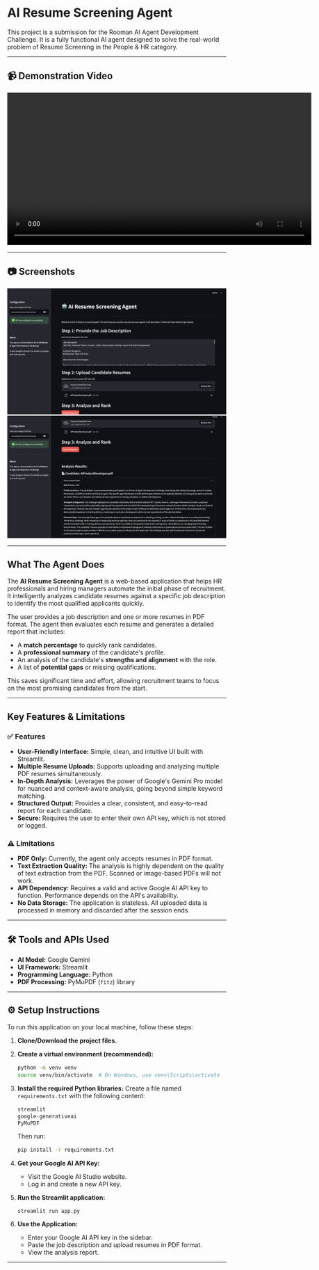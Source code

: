 # AI Resume Screening Agent

This project is a submission for the Rooman AI Agent Development Challenge. It is a fully functional AI agent designed to solve the real-world problem of Resume Screening in the People & HR category.

---

## 📹 Demonstration Video

<video src="assets/praveen-recode.webm" controls width="700">
  Your browser does not support the video tag.
</video>

---

## 📷 Screenshots

![Screenshot 1](assets/input-data.png)  
![Screenshot 2](assets/result.png)  

---

## What The Agent Does

The **AI Resume Screening Agent** is a web-based application that helps HR professionals and hiring managers automate the initial phase of recruitment. It intelligently analyzes candidate resumes against a specific job description to identify the most qualified applicants quickly.

The user provides a job description and one or more resumes in PDF format. The agent then evaluates each resume and generates a detailed report that includes:

* A **match percentage** to quickly rank candidates.
* A **professional summary** of the candidate's profile.
* An analysis of the candidate's **strengths and alignment** with the role.
* A list of **potential gaps** or missing qualifications.

This saves significant time and effort, allowing recruitment teams to focus on the most promising candidates from the start.

---

## Key Features & Limitations

### ✅ Features

* **User-Friendly Interface:** Simple, clean, and intuitive UI built with Streamlit.
* **Multiple Resume Uploads:** Supports uploading and analyzing multiple PDF resumes simultaneously.
* **In-Depth Analysis:** Leverages the power of Google's Gemini Pro model for nuanced and context-aware analysis, going beyond simple keyword matching.
* **Structured Output:** Provides a clear, consistent, and easy-to-read report for each candidate.
* **Secure:** Requires the user to enter their own API key, which is not stored or logged.

### ⚠️ Limitations

* **PDF Only:** Currently, the agent only accepts resumes in PDF format.
* **Text Extraction Quality:** The analysis is highly dependent on the quality of text extraction from the PDF. Scanned or image-based PDFs will not work.
* **API Dependency:** Requires a valid and active Google AI API key to function. Performance depends on the API's availability.
* **No Data Storage:** The application is stateless. All uploaded data is processed in memory and discarded after the session ends.

---

## 🛠 Tools and APIs Used

* **AI Model:** Google Gemini  
* **UI Framework:** Streamlit  
* **Programming Language:** Python  
* **PDF Processing:** PyMuPDF (`fitz`) library  

---

## ⚙️ Setup Instructions 

To run this application on your local machine, follow these steps:

1. **Clone/Download the project files.**

2. **Create a virtual environment (recommended):**
    ```bash
    python -m venv venv
    source venv/bin/activate  # On Windows, use venv\Scripts\activate
    ```

3. **Install the required Python libraries:**
    Create a file named `requirements.txt` with the following content:
    ```
    streamlit
    google-generativeai
    PyMuPDF
    ```
    Then run:
    ```bash
    pip install -r requirements.txt
    ```

4. **Get your Google AI API Key:**
    * Visit the Google AI Studio website.
    * Log in and create a new API key.

5. **Run the Streamlit application:**
    ```bash
    streamlit run app.py
    ```

6. **Use the Application:**
    * Enter your Google AI API key in the sidebar.
    * Paste the job description and upload resumes in PDF format.
    * View the analysis report.

---
